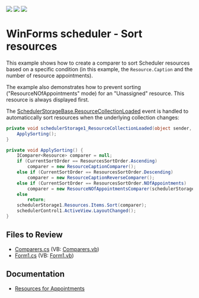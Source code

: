 <!-- default badges list -->
![](https://img.shields.io/endpoint?url=https://codecentral.devexpress.com/api/v1/VersionRange/128636090/15.2.4%2B)
[![](https://img.shields.io/badge/Open_in_DevExpress_Support_Center-FF7200?style=flat-square&logo=DevExpress&logoColor=white)](https://supportcenter.devexpress.com/ticket/details/E3124)
[![](https://img.shields.io/badge/📖_How_to_use_DevExpress_Examples-e9f6fc?style=flat-square)](https://docs.devexpress.com/GeneralInformation/403183)
<!-- default badges end -->

# WinForms scheduler - Sort resources

This example shows how to create a comparer to sort Scheduler resources based on a specific condition (in this example, the `Resource.Caption` and the number of resource appointments).

The example also demonstrates how to prevent sorting ("ResourceNOfAppointments" mode) for an "Unassigned" resource. This resource is always displayed first.

The [SchedulerStorageBase.ResourceCollectionLoaded](https://docs.devexpress.com/CoreLibraries/DevExpress.XtraScheduler.SchedulerStorageBase.ResourceCollectionLoaded) event is handled to automaticcally sort resources when the underlying collection changes:

```csharp
private void schedulerStorage1_ResourceCollectionLoaded(object sender, System.EventArgs e) {
    ApplySorting();
}

private void ApplySorting() {
    IComparer<Resource> comparer = null;
    if (CurrentSortOrder == ResourcesSortOrder.Ascending)
        comparer = new ResourceCaptionComparer();
    else if (CurrentSortOrder == ResourcesSortOrder.Descending)
        comparer = new ResourceCaptionReverseComparer();
    else if (CurrentSortOrder == ResourcesSortOrder.NOfAppointments)
        comparer = new ResourceNOfAppointmentsComparer(schedulerStorage1);
    else
        return;
    schedulerStorage1.Resources.Items.Sort(comparer);
    schedulerControl1.ActiveView.LayoutChanged();
}
```


## Files to Review

* [Comparers.cs](./CS/Comparers.cs) (VB: [Comparers.vb](./VB/Comparers.vb))
* [Form1.cs](./CS/Form1.cs) (VB: [Form1.vb](./VB/Form1.vb))


## Documentation

* [Resources for Appointments](https://docs.devexpress.com/WindowsForms/1756/controls-and-libraries/scheduler/appointments/resources-for-appointments)
